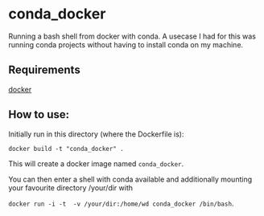 # conda_docker

Running a bash shell from docker with conda. A usecase I had for this was running conda projects without having to install conda on my machine.

## Requirements
[docker](https://www.docker.com/)

## How to use:

Initially run in this  directory (where the Dockerfile is):

`docker build -t "conda_docker" .`

This will create a docker image named `conda_docker`.

You can then enter a shell with conda available and additionally mounting your favourite directory /your/dir with

`docker run -i -t  -v /your/dir:/home/wd conda_docker /bin/bash`.
